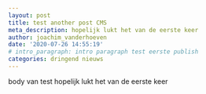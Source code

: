 ```yaml
---
layout: post
title: test another post CMS
meta_description: hopelijk lukt het van de eerste keer
author: joachim_vanderhoeven
date: '2020-07-26 14:55:19'
# intro_paragraph: intro paragraph test eerste publish
categories: dringend nieuws
---
```

body van test hopelijk lukt het van de eerste keer
